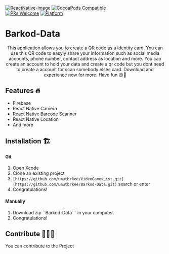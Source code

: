 [![ReactNative-image]][swift-url]
[![CocoaPods Compatible](https://img.shields.io/cocoapods/v/EZSwiftExtensions.svg)](https://img.shields.io/cocoapods/v/LFAlertController.svg)  
[![PRs Welcome](https://img.shields.io/badge/PRs-welcome-brightgreen.svg?style=flat-square)](http://makeapullrequest.com)
[![Platform](https://img.shields.io/badge/Platform-Cross-blue)](http://cocoapods.org/pods/LFAlertController)

# Barkod-Data
<p align="center">
     This application allows you to create a QR code as a identity card. You can use this QR code to easyly share your information such as social media accounts, phone number, contact address as location and more. You can create an account to hold your data and create a qr code but you dont need to create a account for scan somebody elses card. Download and experience now for more. Have fun 😊🎉
    </p>
    

## Features 🔥

- Firebase
- React Native Camera
- React Native Barcode Scanner
- React Native Location
- And more





## Installation 🏗️

#### Git

1. Open Xcode
2. Clone an existing project
3. ```[https://github.com/umutbrkee/VideoGamesList.git](https://github.com/umutbrkee/Barkod-Data.git)``` search or enter
4. Congratulations! 

#### Manually

1. Download zip ``Barkod-Data``` in your computer.  
2. Congratulations!  

## Contribute 🙋‍♀️🙋
You can contribute to the Project



[ReactNative-image]:https://img.shields.io/badge/ReactNative-0.74-orange.svg
[swift-url]: https://reactnative.dev/
[license-image]: https://img.shields.io/badge/License-MIT-blue.svg
[license-url]: LICENSE

